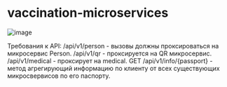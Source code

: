 # vaccination-microservices
![image](https://user-images.githubusercontent.com/68801099/170131567-ad53e89c-f29b-4edd-99b9-0ff44310cde6.png)

Требования к API:
/api/v1/person - вызовы должны проксироваться на микросервис Person.
/api/v1/qr - проксируется на QR микросервис.
/api/v1/medical - проксирует на medical.
GET /api/v1/info/{passport} - метод агрегирующий информацию по клиенту от всех существующих микросвервисов по его паспорту.
